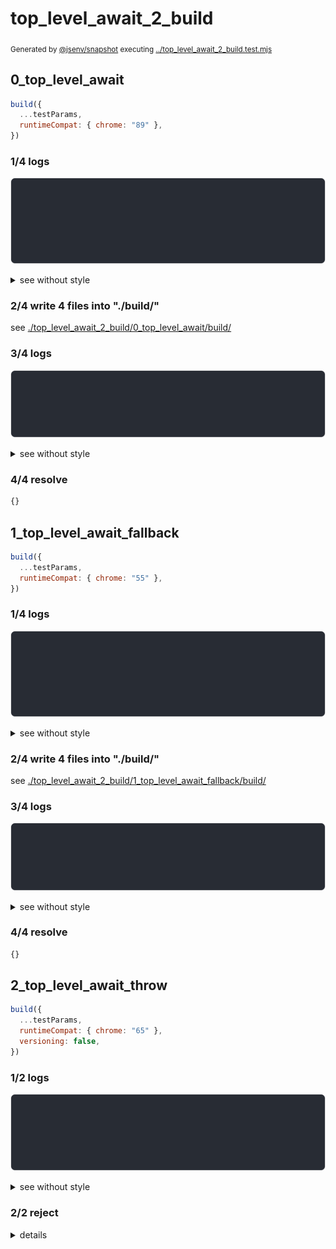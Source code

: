 # top_level_await_2_build

<sub>
  Generated by <a href="https://github.com/jsenv/core/tree/main/packages/independent/snapshot">@jsenv/snapshot</a> executing <a href="../top_level_await_2_build.test.mjs">../top_level_await_2_build.test.mjs</a>
</sub>

## 0_top_level_await

```js
build({
  ...testParams,
  runtimeCompat: { chrome: "89" },
})
```

### 1/4 logs

![img](top_level_await_2_build/0_top_level_await/log_group.svg)

<details>
  <summary>see without style</summary>

```console

build "./main.html"
⠋ generate source graph
✔ generate source graph (done in <X> second)
⠋ generate build graph
✔ generate build graph (done in <X> second)
⠋ write files in build directory

```

</details>


### 2/4 write 4 files into "./build/"

see [./top_level_await_2_build/0_top_level_await/build/](./top_level_await_2_build/0_top_level_await/build/)

### 3/4 logs

![img](top_level_await_2_build/0_top_level_await/log_group_1.svg)

<details>
  <summary>see without style</summary>

```console
✔ write files in build directory (done in <X> second)
--- build files ---  
- html : 1 (540 B / 54 %)
- js   : 3 (463 B / 46 %)
- total: 4 (1 kB / 100 %)
--------------------
```

</details>


### 4/4 resolve

```js
{}
```

## 1_top_level_await_fallback

```js
build({
  ...testParams,
  runtimeCompat: { chrome: "55" },
})
```

### 1/4 logs

![img](top_level_await_2_build/1_top_level_await_fallback/log_group.svg)

<details>
  <summary>see without style</summary>

```console

build "./main.html"
⠋ generate source graph
✔ generate source graph (done in <X> second)
⠋ generate build graph
✔ generate build graph (done in <X> second)
⠋ write files in build directory

```

</details>


### 2/4 write 4 files into "./build/"

see [./top_level_await_2_build/1_top_level_await_fallback/build/](./top_level_await_2_build/1_top_level_await_fallback/build/)

### 3/4 logs

![img](top_level_await_2_build/1_top_level_await_fallback/log_group_1.svg)

<details>
  <summary>see without style</summary>

```console
✔ write files in build directory (done in <X> second)
--- build files ---  
- html : 1 (17 kB / 92 %)
- js   : 3 (2 kB / 8 %)
- total: 4 (19 kB / 100 %)
--------------------
```

</details>


### 4/4 resolve

```js
{}
```

## 2_top_level_await_throw

```js
build({
  ...testParams,
  runtimeCompat: { chrome: "65" },
  versioning: false,
})
```

### 1/2 logs

![img](top_level_await_2_build/2_top_level_await_throw/log_group.svg)

<details>
  <summary>see without style</summary>

```console

build "./main.html"
⠋ generate source graph
✔ generate source graph (done in <X> second)
⠋ generate build graph
✖ failed to generate build graph

```

</details>


### 2/2 reject
  <details>
  <summary>details</summary>

```console
Error: "transformUrlContent" error on "js_module"
base/client/main.js:1:7
1 | import "./a.js";
          ^
"transformUrlContent" error on "js_module"
--- error stack ---
TypeError: base/client/a.js: Cannot export after a top-level await when using topLevelAwait: "simple"!
  2 | await new Promise(resolve => setTimeout(resolve, 500));
  3 | window.executionOrder.push("a_after_timeout");
> 4 | export const answer = 42;
    | ^^^^^^^^^^^^^^^^^^^^^^^^^
    at File.buildCodeFrameError (@jsenv/core/node_modules/@babel/core/lib/transformation/file/file.js:195:12)
    at NodePath.buildCodeFrameError (@jsenv/core/node_modules/@babel/traverse/lib/path/index.js:116:21)
    at PluginPass.exit (@jsenv/core/node_modules/babel-plugin-transform-async-to-promises/async-to-promises.js:3597:36)
    at newFn (@jsenv/core/node_modules/@babel/traverse/lib/visitors.js:160:14)
    at NodePath._call (@jsenv/core/node_modules/@babel/traverse/lib/path/context.js:47:20)
    at NodePath.call (@jsenv/core/node_modules/@babel/traverse/lib/path/context.js:37:18)
    at NodePath.visit (@jsenv/core/node_modules/@babel/traverse/lib/path/context.js:91:8)
    at TraversalContext.visitQueue (@jsenv/core/node_modules/@babel/traverse/lib/context.js:89:16)
    at TraversalContext.visitMultiple (@jsenv/core/node_modules/@babel/traverse/lib/context.js:61:17)
    at TraversalContext.visit (@jsenv/core/node_modules/@babel/traverse/lib/context.js:110:19)
    at traverseNode (@jsenv/core/node_modules/@babel/traverse/lib/traverse-node.js:22:17)
    at NodePath.visit (@jsenv/core/node_modules/@babel/traverse/lib/path/context.js:89:52)
    at TraversalContext.visitQueue (@jsenv/core/node_modules/@babel/traverse/lib/context.js:89:16)
    at TraversalContext.visitSingle (@jsenv/core/node_modules/@babel/traverse/lib/context.js:65:19)
    at TraversalContext.visit (@jsenv/core/node_modules/@babel/traverse/lib/context.js:112:19)
    at traverseNode (@jsenv/core/node_modules/@babel/traverse/lib/traverse-node.js:22:17)
    at traverse (@jsenv/core/node_modules/@babel/traverse/lib/index.js:52:34)
    at transformFile (@jsenv/core/node_modules/@babel/core/lib/transformation/index.js:82:31)
    at transformFile.next (<anonymous>)
    at run (@jsenv/core/node_modules/@babel/core/lib/transformation/index.js:24:12)
    at run.next (<anonymous>)
    at transform (@jsenv/core/node_modules/@babel/core/lib/transform.js:22:33)
    at transform.next (<anonymous>)
    at step (@jsenv/core/node_modules/gensync/index.js:261:32)
    at @jsenv/core/node_modules/gensync/index.js:273:13
    at async.call.result.err.err (@jsenv/core/node_modules/gensync/index.js:223:11)
    at @jsenv/core/node_modules/gensync/index.js:189:28
    at @jsenv/core/node_modules/@babel/core/lib/gensync-utils/async.js:67:7
    at @jsenv/core/node_modules/gensync/index.js:113:33
    at step (@jsenv/core/node_modules/gensync/index.js:287:14)
    at @jsenv/core/node_modules/gensync/index.js:273:13
    at async.call.result.err.err (@jsenv/core/node_modules/gensync/index.js:223:11)
    at File.buildCodeFrameError (@jsenv/core/node_modules/@babel/core/lib/transformation/file/file.js:195:12)
    at NodePath.buildCodeFrameError (@jsenv/core/node_modules/@babel/traverse/lib/path/index.js:116:21)
    at PluginPass.exit (@jsenv/core/node_modules/babel-plugin-transform-async-to-promises/async-to-promises.js:3597:36)
    at newFn (@jsenv/core/node_modules/@babel/traverse/lib/visitors.js:160:14)
    at NodePath._call (@jsenv/core/node_modules/@babel/traverse/lib/path/context.js:47:20)
    at NodePath.call (@jsenv/core/node_modules/@babel/traverse/lib/path/context.js:37:18)
    at NodePath.visit (@jsenv/core/node_modules/@babel/traverse/lib/path/context.js:91:8)
    at TraversalContext.visitQueue (@jsenv/core/node_modules/@babel/traverse/lib/context.js:89:16)
    at TraversalContext.visitMultiple (@jsenv/core/node_modules/@babel/traverse/lib/context.js:61:17)
    at TraversalContext.visit (@jsenv/core/node_modules/@babel/traverse/lib/context.js:110:19)
    at traverseNode (@jsenv/core/node_modules/@babel/traverse/lib/traverse-node.js:22:17)
    at NodePath.visit (@jsenv/core/node_modules/@babel/traverse/lib/path/context.js:89:52)
    at TraversalContext.visitQueue (@jsenv/core/node_modules/@babel/traverse/lib/context.js:89:16)
    at TraversalContext.visitSingle (@jsenv/core/node_modules/@babel/traverse/lib/context.js:65:19)
    at TraversalContext.visit (@jsenv/core/node_modules/@babel/traverse/lib/context.js:112:19)
    at traverseNode (@jsenv/core/node_modules/@babel/traverse/lib/traverse-node.js:22:17)
    at traverse (@jsenv/core/node_modules/@babel/traverse/lib/index.js:52:34)
    at transformFile (@jsenv/core/node_modules/@babel/core/lib/transformation/index.js:82:31)
    at run (@jsenv/core/node_modules/@babel/core/lib/transformation/index.js:24:12)
    at transform (@jsenv/core/node_modules/@babel/core/lib/transform.js:22:33)
    at step (@jsenv/core/node_modules/gensync/index.js:261:32)
    at @jsenv/core/node_modules/gensync/index.js:273:13
    at async.call.result.err.err (@jsenv/core/node_modules/gensync/index.js:223:11)
    at @jsenv/core/node_modules/gensync/index.js:189:28
    at @jsenv/core/node_modules/@babel/core/lib/gensync-utils/async.js:67:7
    at @jsenv/core/node_modules/gensync/index.js:113:33
    at step (@jsenv/core/node_modules/gensync/index.js:287:14)
    at @jsenv/core/node_modules/gensync/index.js:273:13
    at async.call.result.err.err (@jsenv/core/node_modules/gensync/index.js:223:11)
```

</details>